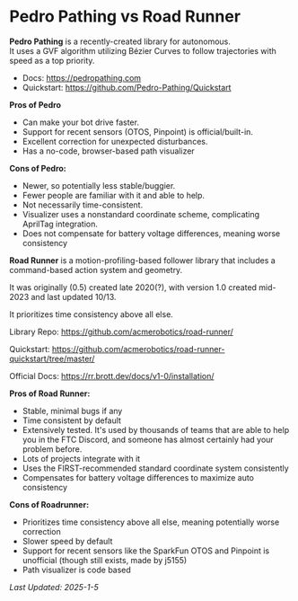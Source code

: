 # Pedro Pathing vs Road Runner

**Pedro Pathing** is a recently-created library for autonomous.  
It uses a GVF algorithm utilizing Bézier Curves to follow trajectories with speed as a top priority.  

- Docs: https://pedropathing.com
- Quickstart: https://github.com/Pedro-Pathing/Quickstart

**Pros of Pedro** 
- Can make your bot drive faster.  
- Support for recent sensors (OTOS, Pinpoint) is official/built-in.  
- Excellent correction for unexpected disturbances.
- Has a no-code, browser-based path visualizer

**Cons of Pedro:**

- Newer, so potentially less stable/buggier.
- Fewer people are familiar with it and able to help.
- Not necessarily time-consistent.
- Visualizer uses a nonstandard coordinate scheme, complicating AprilTag integration.
- Does not compensate for battery voltage differences, meaning worse consistency

**Road Runner** is a motion-profiling-based follower library
that includes a command-based action system and geometry. 

It was originally (0.5) created late 2020(?),
with version 1.0 created mid-2023 and last updated 10/13.

It prioritizes time consistency above all else.

Library Repo: <https://github.com/acmerobotics/road-runner/>

Quickstart: <https://github.com/acmerobotics/road-runner-quickstart/tree/master/>

Official Docs: <https://rr.brott.dev/docs/v1-0/installation/>


**Pros of Road Runner:**

- Stable, minimal bugs if any
- Time consistent by default
- Extensively tested. It's used by thousands of teams that are able to help you in the FTC Discord, 
and someone has almost certainly had your problem before.
- Lots of projects integrate with it
- Uses the FIRST-recommended standard coordinate system consistently
- Compensates for battery voltage differences to maximize auto consistency

**Cons of Roadrunner:**

- Prioritizes time consistency above all else, meaning potentially worse correction
- Slower speed by default
- Support for recent sensors like the SparkFun OTOS and Pinpoint is unofficial
(though still exists, made by j5155)
- Path visualizer is code based


*Last Updated: 2025-1-5*